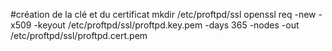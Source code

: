 #création de la clé et du certificat
mkdir /etc/proftpd/ssl
openssl req -new -x509 -keyout /etc/proftpd/ssl/proftpd.key.pem -days 365 -nodes -out /etc/proftpd/ssl/proftpd.cert.pem

